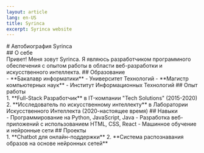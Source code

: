 ```yaml
---
layout: article
lang: en-US
title: Syrinca
excerpt: Syrinca website
---
```


<div style="text-align: center; display: flex; justify-content: center;">
  <div style="max-width: 800px; text-align: left;">
    # Автобиография Syrinca<br>
    ## О себе<br>
    Привет! Меня зовут Syrinca. Я являюсь разработчиком программного обеспечения с опытом работы в области веб-разработки и искусственного интеллекта.
    ## Образование<br>
    - **Бакалавр информатики** - Университет Технологий
    - **Магистр компьютерных наук** - Институт Информационных Технологий
    ## Опыт работы<br>
    1. **Full-Stack Разработчик** в IT-компании "Tech Solutions" (2015-2020)
    2. **Исследователь по искусственному интеллекту** в Лаборатории Искусственного Интеллекта (2020-настоящее время)
    ## Навыки<br>
    - Программирование на Python, JavaScript, Java
    - Разработка веб-приложений с использованием HTML, CSS, React
    - Машинное обучение и нейронные сети
    ## Проекты<br>
    1. **Chatbot для онлайн-поддержки**
    2. **Система распознавания образов на основе нейронных сетей**
  </div>
</div>


